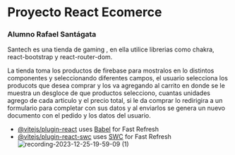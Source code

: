 # Proyecto React Ecomerce
### Alumno Rafael Santágata

Santech es una tienda de gaming , en ella utilice librerias como chakra, react-bootstrap y react-router-dom. 

La tienda toma los productos de firebase para mostralos en lo distintos componentes y seleccionando diferentes campos, el usuario selecciona los producots que desea comprar y los va agregando al carrito en donde se le muestra un desgloce de que productos selecciono, cuantas unidades agrego de cada articulo y el precio total, si le da comprar lo redirigira a un formulario para completar con sus datos y al enviarlos se genera un nuevo documento con el pedido y los datos del usuario.

- [@vitejs/plugin-react](https://github.com/vitejs/vite-plugin-react/blob/main/packages/plugin-react/README.md) uses [Babel](https://babeljs.io/) for Fast Refresh
- [@vitejs/plugin-react-swc](https://github.com/vitejs/vite-plugin-react-swc) uses [SWC](https://swc.rs/) for Fast Refresh
![recording-2023-12-25-19-59-09 (1)](https://github.com/rafa1795/React.js/assets/41657066/002a681d-c2f8-4af6-b41f-cb1828e19132)
